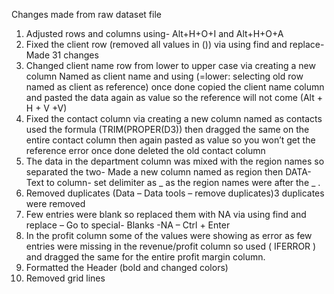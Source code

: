 Changes made from raw dataset file 
1.	Adjusted rows and columns using- Alt+H+O+I and Alt+H+O+A
2.	Fixed the client row (removed all values in ()) via using find and replace- Made 31 changes 
3.	Changed client name row from lower to upper case via creating a new column Named as client name and using (=lower: selecting old row named as client as reference) once done copied the client name column and pasted the data again as value so the reference will not come (Alt + H + V +V)
4.	Fixed the contact column via creating a new column named as contacts used the formula (TRIM(PROPER(D3)) then dragged the same on the entire contact column then again pasted as value so you won’t get the reference error once done deleted the old contact column
5.	The data in the department column was mixed with the region names so separated the two- Made a new column named as region then DATA- Text to column- set delimiter as _ as the region names were after the _ .
6.	Removed duplicates (Data – Data tools – remove duplicates)3 duplicates were removed 
7.	Few entries were blank so replaced them with NA via using find and replace – Go to special- Blanks -NA – Ctrl + Enter
8.	In the profit column some of the values were showing as error as few entries were missing in the revenue/profit column so used   ( IFERROR ) 	and dragged the same for the entire profit margin column.
9.	Formatted the Header (bold and changed colors)
10.	Removed grid lines 
